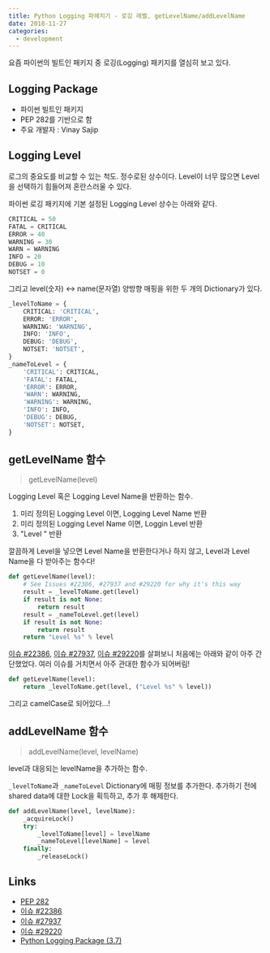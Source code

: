 ```yaml
---
title: Python Logging 파헤치기 - 로깅 레벨, getLevelName/addLevelName
date: 2018-11-27
categories:
  - development
---
```


요즘 파이썬의 빌트인 패키지 중 로깅(Logging) 패키지를 열심히 보고 있다.

## Logging Package

- 파이썬 빌트인 패키지
- PEP 282를 기반으로 함
- 주요 개발자 : Vinay Sajip

## Logging Level

로그의 중요도를 비교할 수 있는 척도. 정수로된 상수이다. Level이 너무 많으면 Level을 선택하기 힘들어져 혼란스러울 수 있다.

파이썬 로깅 패키지에 기본 설정된 Logging Level 상수는 아래와 같다.

```python
CRITICAL = 50
FATAL = CRITICAL
ERROR = 40
WARNING = 30
WARN = WARNING
INFO = 20
DEBUG = 10
NOTSET = 0
```

그리고 level(숫자) <-> name(문자열) 양방향 매핑을 위한 두 개의 Dictionary가 있다.
 
```python
_levelToName = {
    CRITICAL: 'CRITICAL',
    ERROR: 'ERROR',
    WARNING: 'WARNING',
    INFO: 'INFO',
    DEBUG: 'DEBUG',
    NOTSET: 'NOTSET',
}
_nameToLevel = {
    'CRITICAL': CRITICAL,
    'FATAL': FATAL,
    'ERROR': ERROR,
    'WARN': WARNING,
    'WARNING': WARNING,
    'INFO': INFO,
    'DEBUG': DEBUG,
    'NOTSET': NOTSET,
}
```

## getLevelName 함수

> getLevelName(level)

Logging Level 혹은 Logging Level Name을 반환하는 함수.

1. 미리 정의된 Logging Level 이면, Logging Level Name 반환
2. 미리 정의된 Logging Level Name 이면, Loggin Level 반환
3. "Level <level>" 반환

깔끔하게 Level을 넣으면 Level Name을 반환한다거나 하지 않고, Level과 Level Name을 다 받아주는 함수다!

```python
def getLevelName(level):
    # See Issues #22386, #27937 and #29220 for why it's this way
    result = _levelToName.get(level)
    if result is not None:
        return result
    result = _nameToLevel.get(level)
    if result is not None:
        return result
    return "Level %s" % level

```

[이슈 #22386](https://bugs.python.org/issue22386), [이슈 #27937](https://bugs.python.org/issue27937), [이슈 #29220](https://bugs.python.org/issue29220)를 살펴보니 처음에는 아래와 같이 아주 간단했었다. 여러 이슈를 거치면서 아주 관대한 함수가 되어버림!

```python
def getLevelName(level):
    return _levelToName.get(level, ("Level %s" % level))
```

그리고 camelCase로 되어있다...!

## addLevelName 함수

> addLevelName(level, levelName)

level과 대응되는 levelName을 추가하는 함수.

`_levelToName`과 `_nameToLevel` Dictionary에 매핑 정보를 추가한다. 추가하기 전에 shared data에 대한 Lock을 획득하고, 추가 후 해제한다.

```python
def addLevelName(level, levelName):
    _acquireLock()
    try:
        _levelToName[level] = levelName
        _nameToLevel[levelName] = level
    finally:
        _releaseLock()
```

## Links

- [PEP 282](https://www.python.org/dev/peps/pep-0282/)
- [이슈 #22386](https://bugs.python.org/issue22386)
- [이슈 #27937](https://bugs.python.org/issue27937)
- [이슈 #29220](https://bugs.python.org/issue29220)
- [Python Logging Package (3.7)](https://github.com/python/cpython/blob/3.7/Lib/logging/__init__.py)